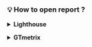 ### 💡 How to open report ?
**<details><summary>Lighthouse</summary>**
- open [LightHouse](https://googlechrome.github.io/lighthouse/viewer/?gist=672fbeecbc8f6edc276de6e8eb4e4bbf "LightHouse link");
- download [Lighthouse_www.gucci.com.html](https://github.com/BuhaiovVik/Portfolio/blob/main/4.%20Perfomance%20testing/Lighthouse_www.gucci.com.html "LightHouse html") and open on your local PC;
- download [Lighthouse_www.gucci.com.json](https://github.com/BuhaiovVik/Portfolio/blob/main/4.%20Perfomance%20testing/Lighthouse_www.gucci.com.json "LightHouse json"), than go to [Lighthouse Report Viewer](https://googlechrome.github.io/lighthouse/viewer/ "LightHouse viewer") and select the file.
</details>

**<details><summary>GTmetrix</summary>**
- open [GTmetrix](https://gtmetrix.com/reports/www.gucci.com/wSECrUN7/ "GTmetrix link");
- open [GTmetrix_www.gucci.com.pdf](https://github.com/BuhaiovVik/Portfolio/blob/main/4.%20Perfomance%20testing/GTmetrix_www.gucci.com.pdf "GTmetrix pdf").
</details>
